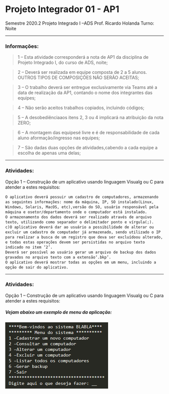 # Projeto Integrador 01 - AP1

Semestre 2020.2
Projeto Integrado I –ADS
Prof. Ricardo Holanda
Turno: Noite


------------


### Informações:

> 1 – Esta atividade corresponderá a nota de AP1 da disciplina de Projeto Integrado I, do curso de ADS, noite;

>2 – Deverá ser realizada em equipe composta de 2 a 5 alunos. OUTROS TIPOS DE COMPOSIÇÕES NÃO SERÃO ACEITAS;

>3 – O trabalho deverá ser entregue exclusivamente via Teams até a data de realização da AP1, contando o nome dos integrantes das equipes;

>4 – Não serão aceitos trabalhos copiados, incluindo códigos;

>5 – A desobediênciaaos itens 2, 3 ou 4 implicará na atribuição da nota ZERO;

>6 – A montagem das equipesé livre e é de responsabilidade de cada aluno aformação/ingresso nas equipes;

>7 – São dadas duas opções de atividades,cabendo a cada equipe a escolha de apenas uma delas;


------------



### Atividades:

Opção 1 – Construção de um aplicativo usando linguagem Visualg ou C para atender a estes requisitos:


    O aplicativo deverá possuir um cadastro de computadores, armazenando as seguintes informações: nome da máquina, IP, SO instalado(Linux, Windows, Solaris, MacOS, etc),versão do SO, usuário responsável pela máquina e osetor/departamento onde o computador está instalado.
	O armazenamento dos dados deverá ser realizado através de arquivo texto, utilizando como separador o delimitador ponto e vírgula(;).
	c)O aplicativo deverá dar ao usuário a possibilidade de alterar ou excluir um cadastro de computador já armazenado, sendo utilizado o IP para realizar a busca de um registro que deva ser excluídoou alterado, e todas estas operações devem ser persistidas no arquivo texto indicado no item ‘2’.
	Deverá ser possível ao usuário gerar um arquivo de backup dos dados gravados no arquivo texto com a extensão‘.bkp’.
	O aplicativo deverá mostrar todas as opções em um menu, incluindo a opção de sair do aplicativo.
	



------------



### Atividades:

Opção 1 – Construção de um aplicativo usando linguagem Visualg ou C para atender a estes requisitos:

##### Vejam abaixo um exemplo de menu da aplicação:

![Modelo Menu](https://raw.githubusercontent.com/podilon/cdl-pi-01-ap1/master/img-exemplo.PNG )

